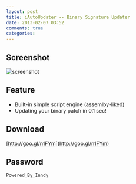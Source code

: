 ```yaml
---
layout: post
title: iAutoUpdater -- Binary Signature Updater
date: 2013-02-07 03:52
comments: true
categories:
---
```


## Screenshot

![screenshot](http://i.imgur.com/Ia9JQZO.png)

## Feature

* Built-in simple script engine (assemlby-liked)
* Updating your binary patch in 0.1 sec!

## Download

[http://goo.gl/n1FYm](http://goo.gl/n1FYm)

## Password

`Powered_By_Inndy`
